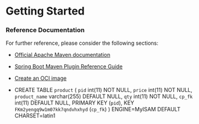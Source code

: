 # Getting Started

### Reference Documentation
For further reference, please consider the following sections:

* [Official Apache Maven documentation](https://maven.apache.org/guides/index.html)
* [Spring Boot Maven Plugin Reference Guide](https://docs.spring.io/spring-boot/docs/2.7.10/maven-plugin/reference/html/)
* [Create an OCI image](https://docs.spring.io/spring-boot/docs/2.7.10/maven-plugin/reference/html/#build-image)

* CREATE TABLE `product` (
  `pid` int(11) NOT NULL,
  `price` int(11) NOT NULL,
  `product_name` varchar(255) DEFAULT NULL,
  `qty` int(11) NOT NULL,
  `cp_fk` int(11) DEFAULT NULL,
  PRIMARY KEY (`pid`),
  KEY `FKm2yengq9w1m07kk7qndvhxhyd` (`cp_fk`)
) ENGINE=MyISAM DEFAULT CHARSET=latin1


